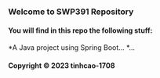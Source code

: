 ### Welcome to SWP391 Repository

#### You will find in this repo the following stuff:

*A Java project using Spring Boot...
*...

#### Copyright © 2023 tinhcao-1708